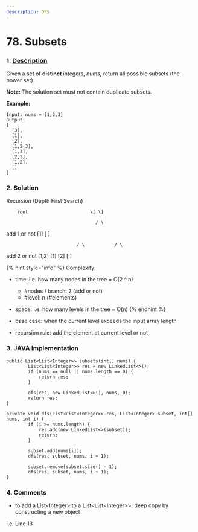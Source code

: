 ```yaml
---
description: DFS
---
```


# 78. Subsets

### 1. [Description](https://leetcode.com/problems/subsets/)

Given a set of **distinct** integers, _nums_, return all possible subsets \(the power set\).

**Note:** The solution set must not contain duplicate subsets.

**Example:**

```text
Input: nums = [1,2,3]
Output:
[
  [3],
  [1],
  [2],
  [1,2,3],
  [1,3],
  [2,3],
  [1,2],
  []
]
```

### 

### 2. Solution

Recursion \(Depth First Search\)

        root                       \[ \]

                                     / \

add 1 or not          \[1\]        \[ \]

                              / \           / \

add 2 or not    \[1,2\]  \[1\]    \[2\]   \[ \]

{% hint style="info" %}
Complexity:

* time: i.e. how many nodes in the tree = O\(2 ^ n\)
  * \#nodes / branch: 2 \(add or not\)
  * \#level: n \(\#elements\)
* space: i.e. how many levels in the tree = O\(n\)
{% endhint %}

* base case: when the current level exceeds the input array length
* recursion rule: add the element at current level or not



### 3. JAVA Implementation

```text
public List<List<Integer>> subsets(int[] nums) {
        List<List<Integer>> res = new LinkedList<>();
        if (nums == null || nums.length == 0) {
            return res;
        }
        
        dfs(res, new LinkedList<>(), nums, 0);
        return res;
}
    
private void dfs(List<List<Integer>> res, List<Integer> subset, int[] nums, int i) {
        if (i >= nums.length) {
            res.add(new LinkedList<>(subset));
            return;
        }
        
        subset.add(nums[i]);
        dfs(res, subset, nums, i + 1);
        
        subset.remove(subset.size() - 1);
        dfs(res, subset, nums, i + 1);
}
```

### 

### 4. Comments

* to add a List&lt;Integer&gt; to a List&lt;List&lt;Integer&gt;&gt;: deep copy by constructing a new object

i.e. Line 13



